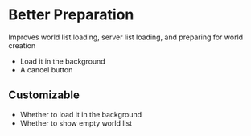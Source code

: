 # Better Preparation

Improves world list loading, server list loading, and preparing for world creation
- Load it in the background
- A cancel button

## Customizable
- Whether to load it in the background
- Whether to show empty world list